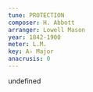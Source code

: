 ```yaml
---
tune: PROTECTION
composer: H. Abbott
arranger: Lowell Mason
year: 1842-1900
meter: L.M.
key: A♭ Major
anacrusis: 0
---
```

undefined